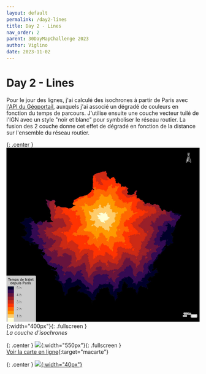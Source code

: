 ```yaml
---
layout: default
permalink: /day2-lines
title: Day 2 - Lines
nav_order: 2
parent: 30DayMapChallenge 2023
author: Viglino
date: 2023-11-02
---
```

# Day 2 - Lines

Pour le jour des lignes, j'ai calculé des isochrones à partir de Paris avec [l'API du Géoportail](https://viglino.github.io/ol-ext/examples/routing/map.control.isochrone.html), auxquels j'ai associé un dégradé de couleurs en fonction du temps de parcours. J'utilise ensuite une couche vecteur tuilé de l'IGN avec un style "noir et blanc" pour symboliser le réseau routier. La fusion des 2 couche donne cet effet de dégradé en fonction de la distance sur l'ensemble du réseau routier.

{: .center }
![alt text](./day2.2.jpg){:width="400px"}{: .fullscreen }    
*La couche d'isochrones*

{: .center }
![](https://pbs.twimg.com/media/F94Mk77WoAAMxn7?format=jpg&name=medium){:width="550px"}{: .fullscreen }    
[Voir la carte en ligne](https://macarte.ign.fr/carte/oA7ssf/Distance-Paris){:target="macarte"}

{: .center }
[![](https://upload.wikimedia.org/wikipedia/commons/5/5a/X_icon_2.svg){:width="40px"}](https://twitter.com/jmviglino/status/1719972609809367513)

